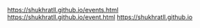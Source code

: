 https://shukhratll.github.io/events.html
https://shukhratll.github.io/event.html
https://shukhratll.github.io

